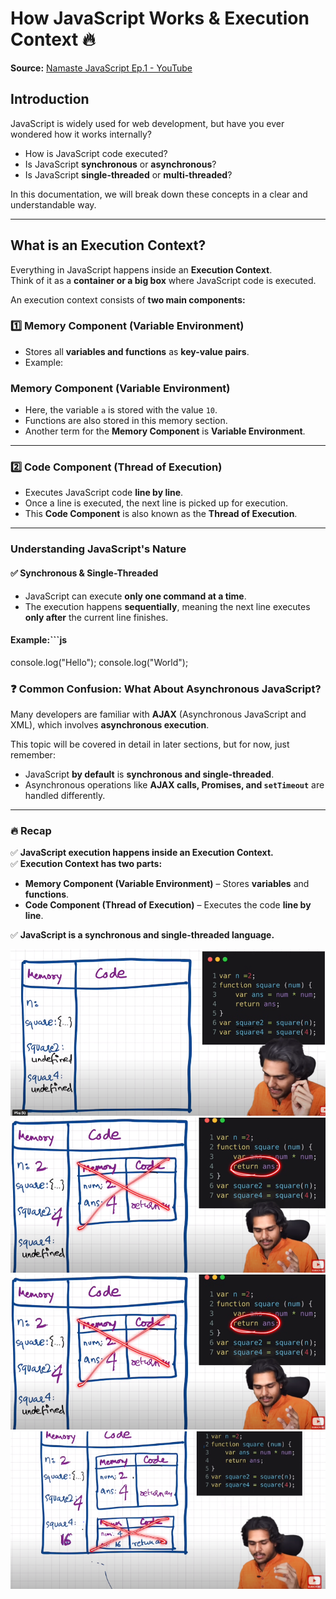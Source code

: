 # **How JavaScript Works & Execution Context 🔥**  
**Source:** [Namaste JavaScript Ep.1 - YouTube](https://www.youtube.com/watch?v=ZvbzSrg0afE)  

## **Introduction**  
JavaScript is widely used for web development, but have you ever wondered how it works internally?  
- How is JavaScript code executed?  
- Is JavaScript **synchronous** or **asynchronous**?  
- Is JavaScript **single-threaded** or **multi-threaded**?  

In this documentation, we will break down these concepts in a clear and understandable way.  

---

## **What is an Execution Context?**  
Everything in JavaScript happens inside an **Execution Context**.  
Think of it as a **container or a big box** where JavaScript code is executed.  

An execution context consists of **two main components:**  

### 1️⃣ **Memory Component (Variable Environment)**  
- Stores all **variables and functions** as **key-value pairs**.  
- Example:  
 

### **Memory Component (Variable Environment)**
- Here, the variable `a` is stored with the value `10`.  
- Functions are also stored in this memory section.  
- Another term for the **Memory Component** is **Variable Environment**.  

---

### **2️⃣ Code Component (Thread of Execution)**
- Executes JavaScript code **line by line**.  
- Once a line is executed, the next line is picked up for execution.  
- This **Code Component** is also known as the **Thread of Execution**.  

---

### **Understanding JavaScript's Nature**
#### ✅ **Synchronous & Single-Threaded**
- JavaScript can execute **only one command at a time**.  
- The execution happens **sequentially**, meaning the next line executes **only after** the current line finishes.  

#### Example:```js
console.log("Hello");
console.log("World");

### ❓ **Common Confusion: What About Asynchronous JavaScript?**  
Many developers are familiar with **AJAX** (Asynchronous JavaScript and XML), which involves **asynchronous execution**.  

This topic will be covered in detail in later sections, but for now, just remember:  

- JavaScript **by default** is **synchronous and single-threaded**.  
- Asynchronous operations like **AJAX calls, Promises, and `setTimeout`** are handled differently.  

---

### 🔥 **Recap**  

✅ **JavaScript execution happens inside an Execution Context.**  
✅ **Execution Context has two parts:**  
   - **Memory Component (Variable Environment)** – Stores **variables** and **functions**.  
   - **Code Component (Thread of Execution)** – Executes the code **line by line**.  

✅ **JavaScript is a synchronous and single-threaded language.**  

![Alt Text](images/Capture.png)
![Alt Text](images/pic2.png)
![Alt Text](images/pic3.png)
![Alt Text](images/pic4.png)





